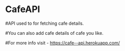 # CafeAPI

#API used to for fetching cafe details.

#You can also add cafe details of cafe you like.

#For more info visit - https://cafe--api.herokuapp.com/
